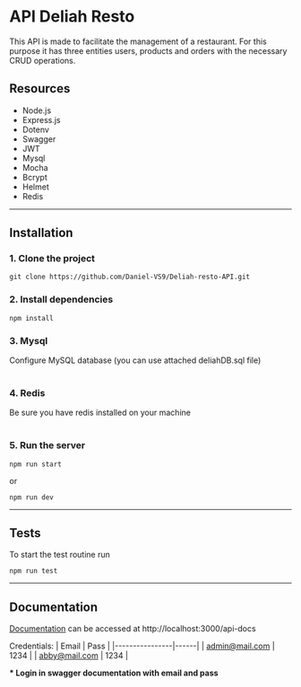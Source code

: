 # API Deliah Resto
This API is made to facilitate the management of a restaurant. For this purpose it has three entities users, products and orders with the necessary CRUD operations.

## Resources
- Node.js
- Express.js
- Dotenv
- Swagger
- JWT
- Mysql
- Mocha
- Bcrypt
- Helmet
- Redis

_____________________________________________________________________________

## Installation<br/>
### 1. Clone the project
```
git clone https://github.com/Daniel-VS9/Deliah-resto-API.git
```
### 2. Install dependencies
```
npm install
```

### 3. Mysql
Configure MySQL database (you can use attached deliahDB.sql file)<br/><br/>

### 4. Redis
Be sure you have redis installed on your machine  <br/><br/>

### 5. Run the server
```
npm run start
```
or
```
npm run dev
```

_____________________________________________________________________________
## Tests
To start the test routine run
```
npm run test
```

______________________________________________________________________________

## Documentation 
[Documentation](http://localhost:3000/api-docs) can be accessed at http://localhost:3000/api-docs

Credentials:
| Email          | Pass |
|----------------|------|
| admin@mail.com | 1234 |
| abby@mail.com  | 1234 |

**\* Login in swagger documentation with email and pass**